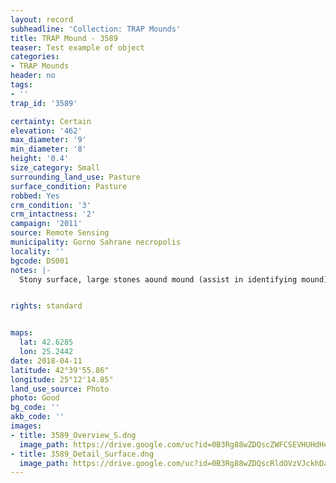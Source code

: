 ```yaml
---
layout: record
subheadline: 'Collection: TRAP Mounds'
title: TRAP Mound - 3589
teaser: Test example of object
categories:
- TRAP Mounds
header: no
tags:
- ''
trap_id: '3589'

certainty: Certain
elevation: '462'
max_diameter: '9'
min_diameter: '8'
height: '0.4'
size_category: Small
surrounding_land_use: Pasture
surface_condition: Pasture
robbed: Yes
crm_condition: '3'
crm_intactness: '2'
campaign: '2011'
source: Remote Sensing
municipality: Gorno Sahrane necropolis
locality: ''
bgcode: DS001
notes: |-
  Stony surface, large stones aound mound (assist in identifying mound), no recent robbers' trench (all old) badly worn away.


rights: standard


maps:
  lat: 42.6285
  lon: 25.2442
date: 2018-04-11
latitude: 42°39'55.86"
longitude: 25°12'14.85"
land_use_source: Photo
photo: Good
bg_code: ''
akb_code: ''
images:
- title: 3589_Overview_S.dng
  image_path: https://drive.google.com/uc?id=0B3Rg88wZDQscZWFCSEVHUHdHeGc
- title: 3589_Detail_Surface.dng
  image_path: https://drive.google.com/uc?id=0B3Rg88wZDQscRldOVzVJckhDazA
---
```

